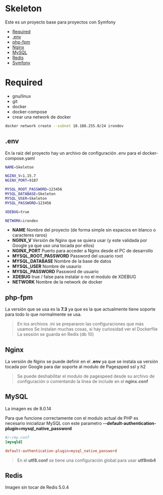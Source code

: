 # Skeleton

Este es un proyecto base para proyectos con Symfony

* [Required](#required)
* [.env](#env)
* [php-fpm](#php-fpm)
* [Nginx](#nginx)
* [MySQL](#mysql)
* [Redis](#redis)
* [Symfony](docs/README-SYMFONY.md)

# Required

- gnu/linux
- git
- docker
- docker-compose
- crear una network de docker

````bash
docker network create --subnet 10.188.255.0/24 irondev
````

## .env

En la raíz del proyecto hay un archivo de configuración .env para el docker-compose.yaml

````bash
NAME=Skeleton

NGINX_V=1.15.7
NGINX_PORT=9187

MYSQL_ROOT_PASSWORD=123456
MYSQL_DATABASE=Skeleton
MYSQL_USER=Skeleton
MYSQL_PASSWORD=123456

XDEBUG=true

NETWORK=irondev
````

* **NAME** Nombre del proyecto (de forma simple sin espacios en blanco o caracteres raros)
* **NGINX_V** Versión de Nginx que se quiera usar (y este validada por Google ya que uso una tocada por ellos)
* **NGINX_PORT** Puerto para acceder a Nginx desde el PC de desarrollo
* **MYSQL_ROOT_PASSWORD** Password del usuario root
* **MYSQL_DATABASE** Nombre de la base de datos
* **MYSQL_USER** Nombre de usaurio
* **MYSQL_PASSWORD** Password de usuario
* **XDEBUG** true / false para instalar o no el modulo de XDEBUG
* **NETWORK** Nombre de la network de docker


## php-fpm

La versión que se usa es la **7.3** ya que es la que actualmente tiene soporte para todo lo que normalmente se usa.

> En los archivos .ini se prepararon las configuraciones que más usamos
> Se instalan muchas cosas, si hay curiosidad ver el Dockerfile
> La sessión se guarda en Redis (db 10)

## Nginx

La versión de Nginx se puede definir en el **.env** ya que se instala ua versión tocada por Google para dar soporte al modulo de Pagespped ssl y h2
> Se puede deshabilitar el modulo de pagespeed desde su archivo de configuración o comentando la linea de include en el **nginx.conf**

## MySQL

La imagen es de 8.0.14


Para que funcione correctamente con el modulo actual de PHP es necesario inicializar MySQL con este parametro **--default-authentication-plugin=mysql_native_password**

````conf
#/~/my.conf
[mysqld]

default-authentication-plugin=mysql_native_password
````

> En el **utf8.conf** se tiene una configuración global para usar **utf8mb4**

## Redis

Imagen sin tocar de Redis 5.0.4
